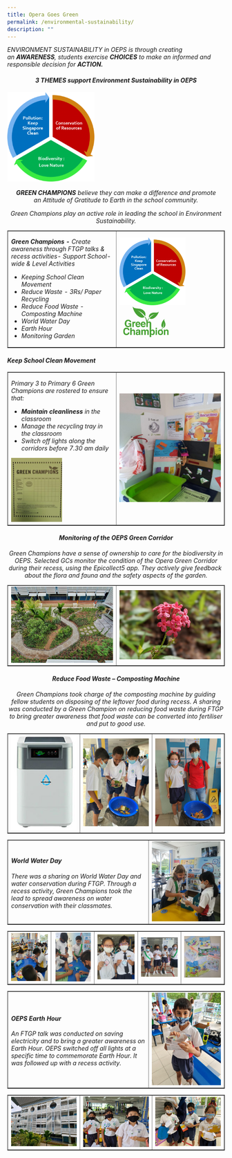 ```yaml
---
title: Opera Goes Green
permalink: /environmental-sustainability/
description: ""
---
```

<p><em>ENVIRONMENT SUSTAINABILITY in OEPS is through creating an&nbsp;<strong>AWARENESS</strong>, students exercise&nbsp;<strong>CHOICES</strong>&nbsp;to make an informed and responsible decision for&nbsp;<strong>ACTION.</strong></em></p><em>
<h4 style="text-align: center;"><strong>3 THEMES support Environment Sustainability in OEPS</strong></h4>
<img style="width: 40%;" src="/images/es1.png">
<p style="text-align: center;"><strong>GREEN CHAMPIONS</strong>&nbsp;believe they can make a difference and promote an&nbsp;Attitude of Gratitude&nbsp;to Earth in the school community.</p>
<p style="text-align: center;">Green Champions play an active role in leading the school in Environment Sustainability.</p>
<table style="border-collapse: collapse; width: 100%;" border="1">
<tbody>
<tr>
<td style="width: 50%;"><p><strong>Green Champions -&nbsp;</strong>Create awareness through FTGP talks &amp; recess activities- Support School-wide &amp; Level Activities</p>
<ul>
<li>Keeping School Clean Movement</li>
<li>Reduce Waste - 3Rs/ Paper Recycling</li>
<li>Reduce Food Waste - Composting Machine</li>
<li>World Water Day</li>
<li>Earth Hour</li>
<li>Monitoring Garden</li>
</ul></td>
<td style="width: 50%;"><img style="width: 65%;" src="/images/es2.png"><img style="width: 50%;" src="/images/es3.png"></td>
</tr>
</tbody>
</table>
<h4><strong>Keep School Clean Movement</strong></h4>
<table style="border-collapse: collapse; width: 100%;" border="1">
<tbody>
<tr>
<td style="width: 50%;"><p>Primary 3 to Primary 6 Green Champions are rostered to ensure that:</p>
<ul>
<li><strong>Maintain cleanliness&nbsp;</strong>in the classroom</li>
<li>Manage the recycling tray in the classroom</li>
<li>Switch off lights along the corridors before 7.30 am daily</li>
</ul>
<img style="width: 50%;" src="/images/es5.jpg"></td>
<td style="width: 50%;"><img src="/images/es4.jpg"></td>
</tr>
</tbody>
</table>
<h4 style="text-align: center;"><strong>Monitoring of the OEPS Green Corridor</strong></h4>
<p style="text-align: center;">Green Champions have a sense of ownership to care for the biodiversity in OEPS. Selected GCs monitor the condition of the Opera Green Corridor during their recess, using the Epicollect5 app. They actively give feedback&nbsp; about the flora and fauna and the safety aspects of the garden.</p>
<table style="border-collapse: collapse; width: 100%;" border="1">
<tbody>
<tr>
<td style="width: 50%;"><img src="/images/es6.png"></td>
<td style="width: 50%;"><img src="/images/es7.png"></td>
</tr>
</tbody>
</table>
<h4 style="text-align: center;"><strong>Reduce Food Waste – Composting Machine</strong></h4>
<p style="text-align: center;">Green Champions took charge of the composting machine by guiding fellow students on disposing of the leftover food during recess. A sharing was conducted by a Green Champion on reducing food waste during FTGP to bring greater awareness that food waste can be converted into fertiliser and put to good use.</p>
<table style="border-collapse: collapse; width: 100%;" border="1">
<tbody>
<tr>
<td style="width: 33.3333%;"><img src="/images/es8.png"></td>
<td style="width: 33.3333%;"><img src="/images/es9.png"></td>
<td style="width: 33.3333%;"><img src="/images/es10.png"></td>
</tr>
</tbody>
</table>
<table style="border-collapse: collapse; width: 100%;" border="1">
<tbody>
<tr>
<td style="width: 65%;"><h4><strong>World Water Day</strong></h4>
<p>There was a sharing on World Water Day and water conservation during FTGP. Through a recess activity, Green Champions took the lead to spread awareness on water conservation with their classmates.</p></td>
<td style="width: 35%;"><img src="/images/es11.png"></td>
</tr>
</tbody>
</table>
<table style="border-collapse: collapse; width: 100%;" border="1">
<tbody>
<tr>
<td style="width: 20%;"><img src="/images/es12.png"></td>
<td style="width: 20%;"><img src="/images/es13.png"></td>
<td style="width: 20%;"><img src="/images/es14.png"></td>
<td style="width: 20%;"><img src="/images/es15.png"></td>
<td style="width: 20%;"><img src="/images/es16.png"></td>
</tr>
</tbody>
</table>
<table style="border-collapse: collapse; width: 100%;" border="1">
<tbody>
<tr>
<td style="width: 65%;"><h4><strong>OEPS Earth Hour</strong></h4>
<p>An FTGP talk was conducted on saving electricity and to bring a greater awareness on Earth Hour. OEPS switched off all lights at a specific time to commemorate Earth Hour. It was followed up with a recess activity.</p></td>
<td style="width: 35%;"><img src="/images/es17.png"></td>
</tr>
</tbody>
</table>
<table style="border-collapse: collapse; width: 100%;" border="1">
<tbody>
<tr>
<td style="width: 33.3333%;"><img src="/images/es18.png"></td>
<td style="width: 33.3333%;"><img src="/images/es19.png"></td>
<td style="width: 33.3333%;"><img src="/images/es20.png"></td>
</tr>
</tbody>
</table></em>